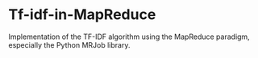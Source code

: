 # Tf-idf-in-MapReduce

Implementation of the TF-IDF algorithm using the MapReduce paradigm, especially the Python MRJob library. 
